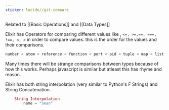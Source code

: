 ```yaml
---
sticker: lucide//git-compare
---
```

Related to [[Basic Operations]] and [[Data Types]]

Elixir has Operators for comparing 
different values like , `<=, >=,==, ===, !==, <, >` in order to compare values. 
this is the order for the values and their comparisons. 
```elixir
number < atom < reference < function < port < pid < tuple < map < list < bitstring
```
Many times there will be strange comparisons between types because of how this works. Perhaps javascript is similar but atleast this has rhyme and reason. 

Elixir has both string interpolation (very similar to Python's F Strings) and String Concatenation. 
```elixir
	String Interpolation
		name = "Sean"
		
```

